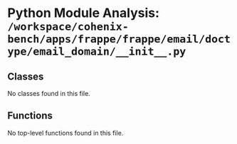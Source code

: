 # Python Module Analysis: `/workspace/cohenix-bench/apps/frappe/frappe/email/doctype/email_domain/__init__.py`

## Classes

No classes found in this file.


## Functions

No top-level functions found in this file.
